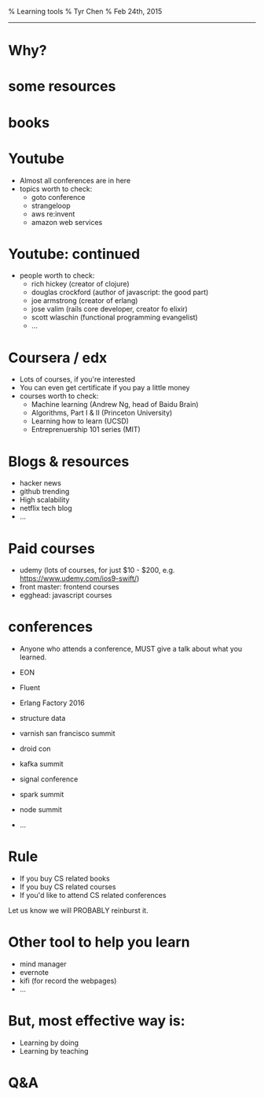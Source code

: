 % Learning tools
% Tyr Chen
% Feb 24th, 2015

----

# Why?

# some resources

# books

# Youtube

* Almost all conferences are in here
* topics worth to check:
    - goto conference
    - strangeloop
    - aws re:invent
    - amazon web services

# Youtube: continued

* people worth to check:
    - rich hickey (creator of clojure)
    - douglas crockford (author of javascript: the good part)
    - joe armstrong (creator of erlang)
    - jose valim (rails core developer, creator fo elixir)
    - scott wlaschin (functional programming evangelist)
    - ...

# Coursera / edx

* Lots of courses, if you're interested
* You can even get certificate if you pay a little money
* courses worth to check:
    - Machine learning (Andrew Ng, head of Baidu Brain)
    - Algorithms, Part I & II (Princeton University)
    - Learning how to learn (UCSD)
    - Entreprenuership 101 series (MIT)

# Blogs & resources

* hacker news
* github trending
* High scalability
* netflix tech blog
* ...

# Paid courses



* udemy (lots of courses, for just $10 - $200, e.g. https://www.udemy.com/ios9-swift/)
* front master: frontend courses
* egghead: javascript courses

# conferences

* Anyone who attends a conference, MUST give a talk about what you learned.

* EON
* Fluent
* Erlang Factory 2016
* structure data
* varnish san francisco summit
* droid con
* kafka summit
* signal conference
* spark summit
* node summit
* ...

# Rule

* If you buy CS related books
* If you buy CS related courses
* If you'd like to attend CS related conferences

Let us know we will PROBABLY reinburst it.

# Other tool to help you learn

* mind manager
* evernote
* kifi (for record the webpages)
* ...

# But, most effective way is:

* Learning by doing
* Learning by teaching

# Q&A
